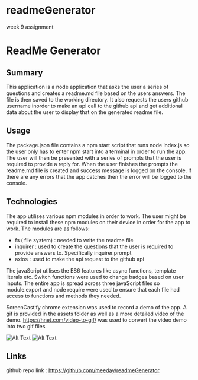 # readmeGenerator
week 9 assignment

# ReadMe Generator

## Summary
This application is a node application that asks the user a series of questions and creates a readme.md file based on the users answers. The file is then saved to the working directory. It also requests the users github username inorder to make an api call to the github api and get additional data about the user to display that on the generated readme file.

## Usage
The package.json file contains a npm start script that runs node index.js so the user only has to enter npm start into a terminal in order to run the app. The user will then be presented with a series of prompts that the user is required to provide a reply for. When the user finishes the prompts the readme.md file is created and success message is logged on the console. if there are any errors that the app catches then the error will be logged to the console.


## Technologies
The app utilises various npm modules in order to work. The user might be required to install these npm modules on their device in order for the app to work. The modules are as follows:
- fs ( file system) : needed to write the readme file 
- inquirer : used to create the questions that the user is required to provide answers to. Specifically inquirer.prompt
- axios : used to make the api request to the github api 

The javaScript utilises the ES6 features like async functions, template literals etc. Switch functions were used to change badges based on user inputs. The entire app is spread across three javaScript files so module.export and node require were used to ensure that each file had access to functions and methods they needed.

ScreenCastify chrome extension was used to record a demo of the app. A gif is provided in the assets folder as well as a more detailed video of the demo.
https://hnet.com/video-to-gif/ was used to convert the video demo into two gif files

![Alt Text](Assets/App-Demo.gif)
![Alt Text](Assets/App-Demo2.gif)

## Links
github repo link : https://github.com/meeday/readmeGenerator


